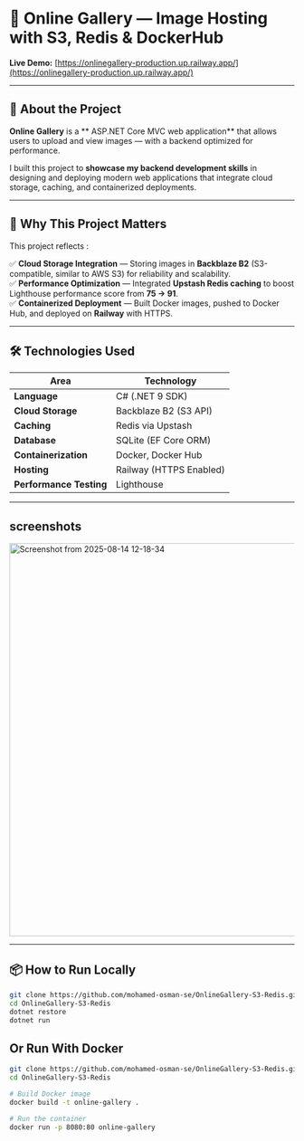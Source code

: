 # 📸 Online Gallery — Image Hosting with S3, Redis & DockerHub

**Live Demo:** [https://onlinegallery-production.up.railway.app/](https://onlinegallery-production.up.railway.app/)  

---

## 🧠 About the Project
**Online Gallery** is a ** ASP.NET Core MVC web application** that allows users to upload and view images — with a backend optimized for performance.

I built this project to **showcase my backend development skills** in designing and deploying modern web applications that integrate cloud storage, caching, and containerized deployments.

---

## 🚀 Why This Project Matters
This project reflects :

✅ **Cloud Storage Integration** — Storing images in **Backblaze B2** (S3-compatible, similar to AWS S3) for reliability and scalability.  
✅ **Performance Optimization** — Integrated **Upstash Redis caching** to boost Lighthouse performance score from **75 → 91**.  
✅ **Containerized Deployment** — Built Docker images, pushed to Docker Hub, and deployed on **Railway** with HTTPS.  

---

## 🛠️ Technologies Used
| Area | Technology |
|------|------------|
| **Language** | C# (.NET 9 SDK) |
| **Cloud Storage** | Backblaze B2 (S3 API) |
| **Caching** | Redis via Upstash |
| **Database** | SQLite (EF Core ORM) |
| **Containerization** | Docker, Docker Hub |
| **Hosting** | Railway (HTTPS Enabled) |
| **Performance Testing** | Lighthouse |

---

## screenshots
<img width="1289" height="695" alt="Screenshot from 2025-08-14 12-18-34" src="https://github.com/user-attachments/assets/e50586a4-de3c-4a7e-a8cf-0b0c20e3e084" />

---

## 📦 How to Run Locally
```bash
git clone https://github.com/mohamed-osman-se/OnlineGallery-S3-Redis.git
cd OnlineGallery-S3-Redis
dotnet restore
dotnet run
```
## Or Run With Docker 
```bash
git clone https://github.com/mohamed-osman-se/OnlineGallery-S3-Redis.git
cd OnlineGallery-S3-Redis

# Build Docker image
docker build -t online-gallery .

# Run the container
docker run -p 8080:80 online-gallery

```

